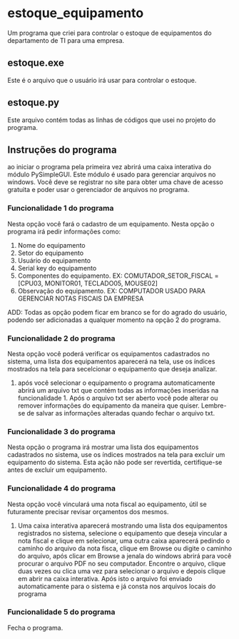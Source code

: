 # estoque_equipamento
Um programa que criei para controlar o estoque de equipamentos do departamento de TI para uma empresa.


## estoque.exe
Este é o arquivo que o usuário irá usar para controlar o estoque.


## estoque.py
Este arquivo contém todas as linhas de códigos que usei no projeto do programa.


## Instruções do programa
ao iniciar o programa pela primeira vez abrirá uma caixa interativa do módulo PySimpleGUI. Este módulo é usado para gerenciar arquivos no windows. Você deve se registrar no site para obter uma chave de acesso gratuita e poder usar o gerenciador de arquivos no programa.


### Funcionalidade 1 do programa
Nesta opção você fará o cadastro de um equipamento. Nesta opção o programa irá pedir informações como:

1. Nome do equipamento
2. Setor do equipamento
3. Usuário do equipamento
4. Serial key do equipamento
5. Componentes do equipamento. EX: COMUTADOR_SETOR_FISCAL = [CPU03, MONITOR01, TECLADO05, MOUSE02]
6. Observação do equipamento. EX: COMPUTADOR USADO PARA GERENCIAR NOTAS FISCAIS DA EMPRESA

ADD: Todas as opção podem ficar em branco se for do agrado do usuário, podendo ser adicionadas a qualquer momento na opção 2 do programa.


### Funcionalidade 2 do programa
Nesta opção você poderá verificar os equipamentos cadastrados no sistema, uma lista dos equipamentos aparecerá na tela, use os índices mostrados na tela para secelcionar o equipamento que deseja analizar.

1. após você selecionar o equipamento o programa automaticamente abrirá um arquivo txt que contém todas as informações inseridas na funcionalidade 1. Após o arquivo txt ser aberto você pode alterar ou remover informações do equipamento da maneira que quiser. Lembre-se de salvar as informações alteradas quando fechar o arquivo txt.


### Funcionalidade 3 do programa
Nesta opção o programa irá mostrar uma lista dos equipamentos cadastrados no sistema, use os índices mostrados na tela para excluir um equipamento do sistema. Esta ação não pode ser revertida, certifique-se antes de excluir um equipamento.


### Funcionalidade 4 do programa
Nesta opção você vinculará uma nota fiscal ao equipamento, útil se futuramente precisar revisar orçamentos dos mesmos.

1. Uma caixa interativa aparecerá mostrando uma lista dos equipamentos registrados no sistema, selecione o equipamento que deseja vincular a nota fiscal e clique em selecionar, uma outra caixa aparecerá pedindo o caminho do arquivo da nota fisca, clique em Browse ou digite o caminho do arquivo, após clicar em Browse a jenala do windows abrirá para você procurar o arquivo PDF no seu computador. Encontre o arquivo, clique duas vezes ou clica uma vez para selecionar o arquivo e depois clique em abrir na caixa interativa. Após isto o arquivo foi enviado automaticamente para o sistema e já consta nos arquivos locais do programa


### Funcionalidade 5 do programa
Fecha o programa.

